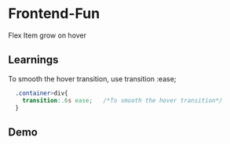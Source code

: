 # Frontend-Fun
Flex Item grow on hover

## Learnings
To smooth the hover transition, use transition :ease;


```css
  .container>div{
    transition:.6s ease;   /*To smooth the hover transition*/
  }

```

## Demo

